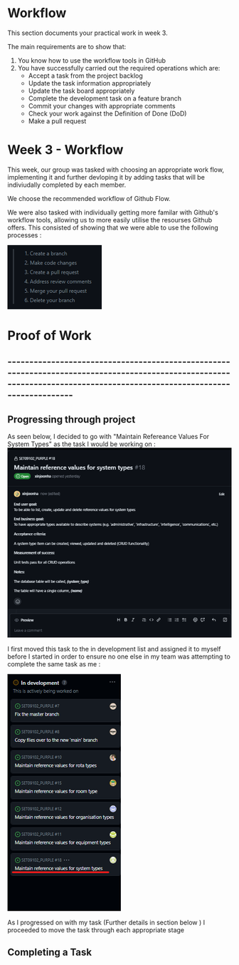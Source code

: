 # Workflow

This section documents your practical work in week 3.

The main requirements are to show that:

1. You know how to use the workflow tools in GitHub
2. You have successfully carried out the required operations which are:
   * Accept a task from the project backlog
   * Update the task information appropriately
   * Update the task board appropriately
   * Complete the development task on a feature branch
   * Commit your changes with appropriate comments
   * Check your work against the Definition of Done (DoD)
   * Make a pull request

  
# Week 3 - Workflow 

This week, our group was tasked with choosing an appropriate work flow, implementing it and further devloping it by adding tasks that will be indiviudally completed by each member. 

We choose the recommended workflow of Github Flow. 

We were also tasked with individually getting more familar with Github's workflow tools, allowing us to more easily utilise the resourses Github offers. This consisted of showing that we were able to use the following processes : 

![Image](https://github.com/CallumJSuth/Portfolio/blob/main/images/ss2-2.png)

# Proof of Work

## ------------------------------------------------------------------------------------------------------------------------------------------------------------------------

## Progressing through project 

As seen below, I decided to go with "Maintain Refereance Values For System Types" as the task I would be working on : 
![Image](https://github.com/CallumJSuth/Portfolio/blob/main/images/ss2-3.png)

I first moved this task to the in development list and assigned it to myself before I started in order to ensure no one else in my team was attempting to complete the same task as me : 

![Image](https://github.com/CallumJSuth/Portfolio/blob/main/images/ss2-4.png)

As I progressed on with my task (Further details in section below ) I proceeded to move the task through each appropriate stage 


## Completing a Task


